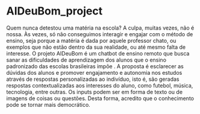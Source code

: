 # AIDeuBom_project

Quem nunca detestou uma matéria na escola? A culpa, muitas vezes, não é nossa. Às vezes, só não conseguimos interagir e engajar com o método de ensino, seja porque a matéria é dada por aquele professor chato, ou exemplos que não estão dentro da sua realidade, ou até mesmo falta de interesse.
O projeto AIDeuBom é um chatbot de ensino remoto que busca sanar as dificuldades de aprendizagem dos alunos que o ensino padronizado das escolas brasileiras impõe . A proposta é esclarecer as dúvidas dos alunos e promover engajamento e autonomia nos estudos através de respostas personalizadas ao indivíduo, isto é, são geradas respostas contextualizadas aos interesses do aluno, como futebol, música, tecnologia, entre outras. Os inputs podem ser em forma de texto ou de imagens de coisas ou questões. Desta forma, acredito que o conhecimento pode se tornar mais democrático. 
